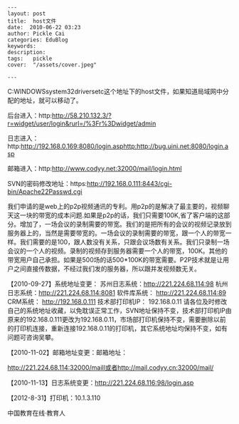 
    ---
    layout: post  
    title:  host文件  
    date:  2010-06-22 03:23  
    author: Pickle Cai  
    categories: EduBlog  
    keywords: 
    description:   
    tags:	pickle   
    cover:  "/assets/cover.jpeg"  

    ---  
    
C:WINDOWSsystem32driversetc这个地址下的host文件，如果知道局域网中分配的地址，就可以移动了。

后台进入：http:http://58.210.132.3/?r=widget/user/login&rurl=/%3Fr%3Dwidget/admin

日志进入：http:http://192.168.0.169:8080/login.asphttp:http://bug.uini.net:8080/login.asp

邮箱进入：http:http://www.codyy.net:32000/mail/login.html

SVN的密码修改地址：https:http://192.168.0.111:8443/cgi-bin/Apache22Passwd.cgi

我们申请的是web上的p2p视频通讯的专利。用p2p的是解决了最主要的，视频聊天这一块的带宽的成本问题.如果是p2p的话，我们只需要100K,省了客户端的这部分。增加了，一场会议的录制需要的带宽。我们的是把所有的会议的视频记录放到服务器上的，当然是需要带宽的。一场会议的录制需要的带宽，跟一个人的带宽一样。我们需要的是100，跟人数没有关系，只跟会议场数有关系。我们只录制一场会议的一个人的视频。录制的视频存到服务器需要一个人的带宽，100K。其他的带宽用户自己承担。如果是500场的话500*100K的带宽需要。P2P技术就是让用户之间直接传数据，不经过我们发的服务器，所以跟并发视频数无关。

【2010-09-27】系统地址变更： 苏州日志系统：http://221.224.68.114:98 杭州日志系统：http://221.224.68.114:8081 软件库系统： http://221.224.68.114:89 CRM系统： http://192.168.0.111 技术部打印机IP： 192.168.0.11 请各位及时修改自己的系统地址收藏，以免耽误正常工作，SVN地址保持不变，技术部打印机IP由原来的192.168.0.111更改为192.168.0.11，市场部打印机保持不变，需要删除以前的打印机连接，重新连接192.168.0.11的打印机，其它系统地址均保持不变，如有问题可咨询吴攀。

【2010-11-02】邮箱地址变更：邮箱地址：

http://221.224.68.114:32000/maill或者http://mail.codyy.cn:32000/mail/



【2010-11-13】日志系统变更：http://221.224.68.116:98/login.asp



【2012-8-31】打印机：10.1.3.110										

		    
 中国教育在线·教育人

